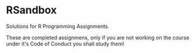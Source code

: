 # RSandbox
Solutions for R Programming Assignments. 

These are completed assignmens, only if you are not working on the course under it's Code of Conduct you shall study them!
